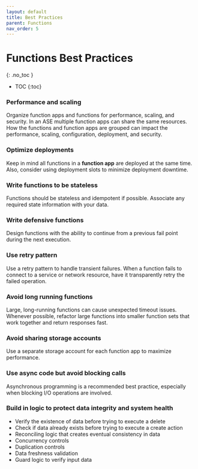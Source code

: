 ```yaml
---
layout: default
title: Best Practices
parent: Functions
nav_order: 5
---
```


# Functions Best Practices
{: .no_toc }

- TOC
{:toc}

### Performance and scaling
Organize function apps and functions for performance, scaling, 
and security. In an ASE multiple function apps can share the same 
resources. How the functions and function apps are grouped can impact the 
performance, scaling, configuration, deployment, and security.

### Optimize deployments
Keep in mind  all functions in a **function app** are deployed at the 
same time. Also, consider using deployment slots to minimize deployment 
downtime.

### Write functions to be stateless
Functions should be stateless and idempotent if possible. Associate any
required state information with your data.

### Write defensive functions
Design functions with the ability to continue from a previous fail point 
during the next execution.

### Use retry pattern
Use a retry pattern to handle transient failures. When a function fails 
to connect to a service or network resource, have it transparently retry 
the failed operation.

### Avoid long running functions
Large, long-running functions can cause unexpected timeout issues. 
Whenever possible, refactor large functions into smaller function sets that
work together and return responses fast.

### Avoid sharing storage accounts
Use a separate storage account for each function app to maximize 
performance.

### Use async code but avoid blocking calls
Asynchronous programming is a recommended best practice, especially when 
blocking I/O operations are involved.

### Build in logic to protect data integrity and system health
- Verify the existence of data before trying to execute a delete
- Check if data already exists before trying to execute a create action
- Reconciling logic that creates eventual consistency in data
- Concurrency controls
- Duplication controls
- Data freshness validation
- Guard logic to verify input data
